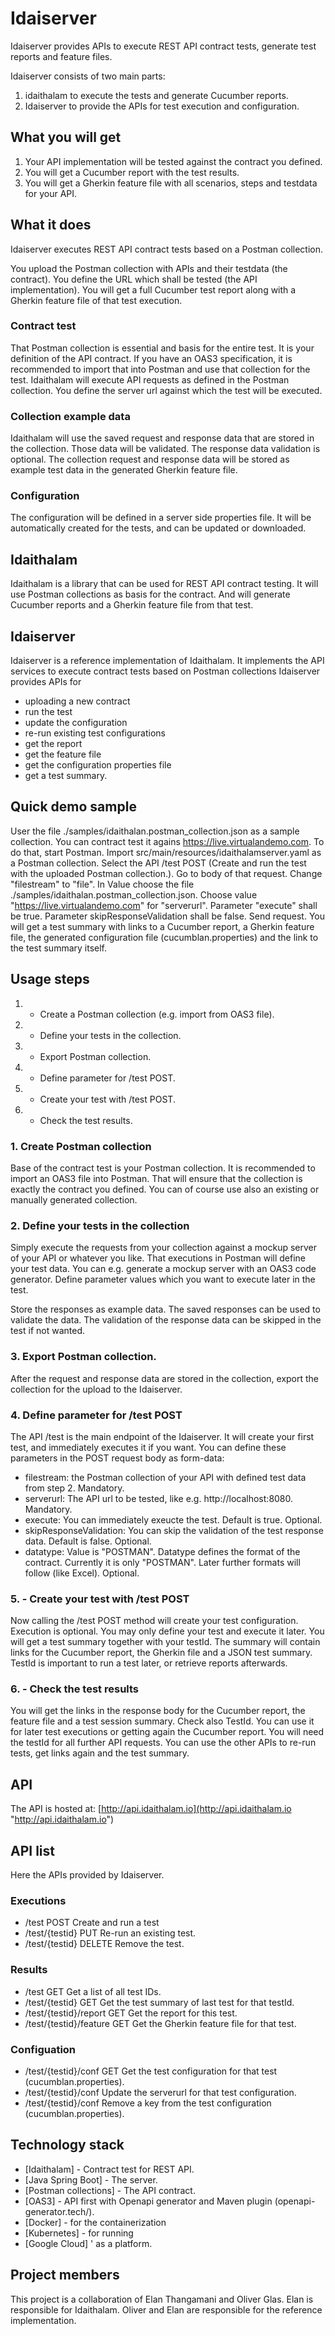 # Idaiserver

Idaiserver provides APIs to execute REST API contract tests, generate test reports and feature files.

Idaiserver consists of two main parts:
1. idaithalam to execute the tests and generate Cucumber reports.
2. Idaiserver to provide the APIs for test execution and configuration.

## What you will get 
1. Your API implementation will be tested against the contract you defined.
2. You will get a Cucumber report with the test results.
3. You will get a Gherkin feature file with all scenarios, steps and testdata for your API.

## What it does
Idaiserver executes REST API contract tests based on a Postman collection.

You upload the Postman collection with APIs and their testdata (the contract).
You define the URL which shall be tested (the API implementation). 
You will get a full Cucumber test report along with a Gherkin feature file of that test execution.

### Contract test
That Postman collection is essential and basis for the entire test.
It is your definition of the API contract. 
If you have an OAS3 specification, it is recommended to import that into Postman and
use that collection for the test.
Idaithalam will execute API requests as defined in the Postman collection.
You define the server url against which the test will be executed.

### Collection example data
Idaithalam will use the saved request and response data that are stored in the collection.
Those data will be validated. The response data validation is optional.
The collection request and response data will be stored as example test data in the 
generated Gherkin feature file.

### Configuration
The configuration will be defined in a server side properties file.
It will be automatically created for the tests, and can be updated or downloaded.

## Idaithalam
Idaithalam is a library that can be used for REST API contract testing.
It will use Postman collections as basis for the contract.
And will generate Cucumber reports and a Gherkin feature file from that test.

## Idaiserver
Idaiserver is a reference implementation of Idaithalam.
It implements the API services to execute contract tests based on Postman collections
Idaiserver provides APIs for 
- uploading a new contract
- run the test
- update the configuration
- re-run existing test configurations
- get the report
- get the feature file
- get the configuration properties file
- get a test summary.

## Quick demo sample
User the file ./samples/idaithalan.postman_collection.json as a sample collection.
You can contract test it agains https://live.virtualandemo.com.
To do that, start Postman. Import src/main/resources/idaithalamserver.yaml as a Postman collection.
Select the API /test POST (Create and run the test with the uploaded Postman collection.).
Go to body of that request. 
Change "filestream" to "file". In Value choose the file ./samples/idaithalan.postman_collection.json.
Choose value "https://live.virtualandemo.com" for "serverurl".
Parameter "execute" shall be true. 
Parameter skipResponseValidation shall be false.
Send request.
You will get a test summary with links to a Cucumber report, a Gherkin feature file, the generated configuration
file (cucumblan.properties) and the link to the test summary itself.

## Usage steps
1. - Create a Postman collection (e.g. import from OAS3 file).
2. - Define your tests in the collection.
3. - Export Postman collection.
4. - Define parameter for /test POST.
5. - Create your test with /test POST.
6. - Check the test results.

### 1. Create Postman collection
Base of the contract test is your Postman collection.
It is recommended to import an OAS3 file into Postman.
That will ensure that the collection is exactly the contract you defined.
You can of course use also an existing or manually generated collection.

### 2. Define your tests in the collection
Simply execute the requests from your collection against a mockup server 
of your API or whatever you like.
That executions in Postman will define your test data.
You can e.g. generate a mockup server with an OAS3 code generator.
Define parameter values which you want to execute later in the test.

Store the responses as example data.
The saved responses can be used to validate the data.
The validation of the response data can be skipped in the test if not wanted.

### 3. Export Postman collection.
After the request and response data are stored in the collection, export the 
collection for the upload to the Idaiserver.

### 4. Define parameter for /test POST
The API /test is the main endpoint of the Idaiserver.
It will create your first test, and immediately executes it if you want.
You can define these parameters in the POST request body as form-data:
- filestream: the Postman collection of your API with defined test data from step 2. Mandatory.
- serverurl: The API url to be tested, like e.g. http://localhost:8080. Mandatory.
- execute: You can immediately exeucte the test. Default is true. Optional.
- skipResponseValidation: You can skip the validation of the test response data. Default is false. Optional.
- datatype: Value is "POSTMAN". Datatype defines the format of the contract. 
    Currently it is only "POSTMAN". Later further formats will follow (like Excel). Optional.

### 5. - Create your test with /test POST
Now calling the /test POST method will create your test configuration.
Execution is optional. 
You may only define your test and execute it later.
You will get a test summary together with your testId.
The summary will contain links for the Cucumber report, the Gherkin file
and a JSON test summary.
TestId is important to run a test later, or retrieve reports afterwards.

### 6. - Check the test results
You will get the links in the response body for the Cucumber report, the feature file and a test session summary.
Check also TestId. You can use it for later test executions or getting again the Cucumber report.
You will need the testId for all further API requests.
You can use the other APIs to re-run tests, get links again and the test summary.

## API 
The API is hosted at:
[http://api.idaithalam.io](http://api.idaithalam.io "http://api.idaithalam.io")

## API list
Here the APIs provided by Idaiserver.
### Executions
- /test POST Create and run a test
- /test/{testid} PUT Re-run an existing test.
- /test/{testid} DELETE Remove the test.
### Results
- /test GET Get a list of all test IDs.
- /test/{testid} GET Get the test summary of last test for that testId.
- /test/{testid}/report GET Get the report for this test.
- /test/{testid}/feature GET Get the Gherkin feature file for that test.
### Configuation
- /test/{testid}/conf GET Get the test configuration for that test (cucumblan.properties).
- /test/{testid}/conf Update the serverurl for that test configuration.
- /test/{testid}/conf Remove a key from the test configuration (cucumblan.properties).


## Technology stack
* [Idaithalam] - Contract test for REST API.
* [Java Spring Boot] - The server.
* [Postman collections] - The API contract.
* [OAS3] - API first with Openapi generator and Maven plugin (openapi-generator.tech/).
* [Docker] - for the containerization
* [Kubernetes] - for running
* [Google Cloud] ' as a platform.

## Project members
This project is a collaboration of Elan Thangamani and Oliver Glas. 
Elan is responsible for Idaithalam. Oliver and Elan are responsible for the reference implementation.
